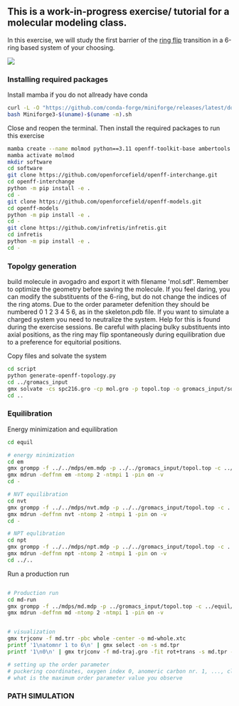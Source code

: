## This is a work-in-progress exercise/ tutorial for a molecular modeling class.
In this exercise, we will study the first barrier of the [ring flip](https://en.wikipedia.org/wiki/Ring_flip) transition in a 6-ring based system of your choosing.

![](https://github.com/infretis/infretis/blob/molmod_exercise5/examples/gromacs/puckering/puckering.gif)

### Installing required packages
Install mamba if you do not allready have conda
```bash
curl -L -O "https://github.com/conda-forge/miniforge/releases/latest/download/Miniforge3-$(uname)-$(uname -m).sh"
bash Miniforge3-$(uname)-$(uname -m).sh
```
Close and reopen the terminal. Then install the required packages to run this exercise
```bash
mamba create --name molmod python==3.11 openff-toolkit-base ambertools rdkit pydantic
mamba activate molmod
mkdir software
cd software
git clone https://github.com/openforcefield/openff-interchange.git
cd openff-interchange
python -m pip install -e .
cd -
git clone https://github.com/openforcefield/openff-models.git
cd openff-models
python -m pip install -e .
cd -
git clone https://github.com/infretis/infretis.git
cd infretis
python -m pip install -e .
cd -
```

### Topolgy generation

build molecule in avogadro and export it with filename 'mol.sdf'. Remember to optimize the geometry before saving the molecule. If you feel daring, you can modify the substituents of the 6-ring, but do not change the indices of the ring atoms. Due to the order parameter defenition they should be numbered 0 1 2 3 4 5 6, as in the skeleton.pdb file. If you want to simulate a charged system you need to neutralize the system. Help for this is found during the exercise sessions. Be careful with placing bulky substituents into axial positions, as the ring may flip spontaneously during equilibration due to a preference for equitorial positions.

Copy files and solvate the system
```bash
cd script
python generate-openff-topology.py
cd ../gromacs_input
gmx solvate -cs spc216.gro -cp mol.gro -p topol.top -o gromacs_input/solv.gro
cd ..
```
### Equilibration
Energy minimization and equilibration
```bash
cd equil

# energy minimization
cd em
gmx grompp -f ../../mdps/em.mdp -p ../../gromacs_input/topol.top -c ../../gromacs_input/solv.gro -o em.tpr
gmx mdrun -deffnm em -ntomp 2 -ntmpi 1 -pin on -v
cd -

# NVT equilibration
cd nvt
gmx grompp -f ../../mdps/nvt.mdp -p ../../gromacs_input/topol.top -c ../em/em.gro -o nvt.tpr
gmx mdrun -deffnm nvt -ntomp 2 -ntmpi 1 -pin on -v
cd -

# NPT equlibration
cd npt
gmx grompp -f ../../mdps/npt.mdp -p ../../gromacs_input/topol.top -c ../nvt/nvt.gro -t ../nvt/nvt.cpt -o npt.tpr
gmx mdrun -deffnm npt -ntomp 2 -ntmpi 1 -pin on -v
cd ../..
```
Run a production run
```bash

# Production run
cd md-run
gmx grompp -f ../mdps/md.mdp -p ../gromacs_input/topol.top -c ../equil/npt/npt.gro -t ../equil/npt/npt.cpt -o md.tpr
gmx mdrun -deffnm md -ntomp 2 -ntmpi 1 -pin on -v


# visualization
gmx trjconv -f md.trr -pbc whole -center -o md-whole.xtc
printf '1\natomnr 1 to 6\n' | gmx select -on -s md.tpr
printf '1\n0\n' | gmx trjconv -f md-traj.gro -fit rot+trans -s md.tpr -n index.ndx -o md-traj.gro

# setting up the order parameter
# puckering coordinates, oxygen index 0, anomeric carbon nr. 1, ..., clockwise
# what is the maximum order parameter value you observe
```
### PATH SIMULATION

